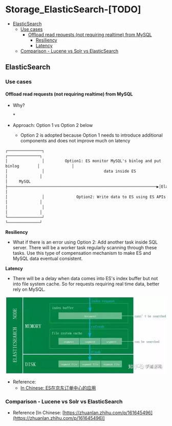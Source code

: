 # Storage_ElasticSearch-\[TODO]

* [ElasticSearch](storage_elasticsearch.md#elasticsearch)
  * [Use cases](storage_elasticsearch.md#use-cases)
    * [Offload read requests (not requiring realtime) from MySQL](storage_elasticsearch.md#offload-read-requests-not-requiring-realtime-from-mysql)
      * [Resiliency](storage_elasticsearch.md#resiliency)
      * [Latency](storage_elasticsearch.md#latency)
  * [Comparison - Lucene vs Solr vs ElasticSearch](storage_elasticsearch.md#comparison---lucene-vs-solr-vs-elasticsearch)

## ElasticSearch

### Use cases

#### Offload read requests (not requiring realtime) from MySQL

*   Why?

    \* 
* Approach: Option 1 vs Option 2 below
  * Option 2 is adopted because Option 1 needs to introduce additional components and does not improve much on latency

```
┌───────────────┐                                                                  ┌──────────────┐
│               │         Option1: ES monitor MySQL's binlog and put binlog        │              │
│               │                          data inside ES                          │              │
│     MySQL     ├─────────────────────────────────────────────────────────────────▶│ElasticSearch │
│               │              Option2: Write data to ES using ES APIs             │              │
│               │                                                                  │              │
└───────────────┘                                                                  └──────────────┘
```

**Resiliency**

* What if there is an error using Option 2: Add another task inside SQL server. There will be a worker task regularly scanning through these tasks. Use this type of compensation mechanism to make ES and MySQL data eventual consistent. 

**Latency**

* There will be a delay when data comes into ES's index buffer but not into file system cache. So for requests requiring real time data, better rely on MySQL. 

![ElasticSearch](images/elasticSearch_IndexProcess.jpeg)

* Reference:
  * [In Chinese: ES在京东订单中心的应用](https://zhuanlan.zhihu.com/p/84871325)

### Comparison - Lucene vs Solr vs ElasticSearch

* Reference \[In Chinese: [https://zhuanlan.zhihu.com/p/161645496](https://zhuanlan.zhihu.com/p/161645496)]
